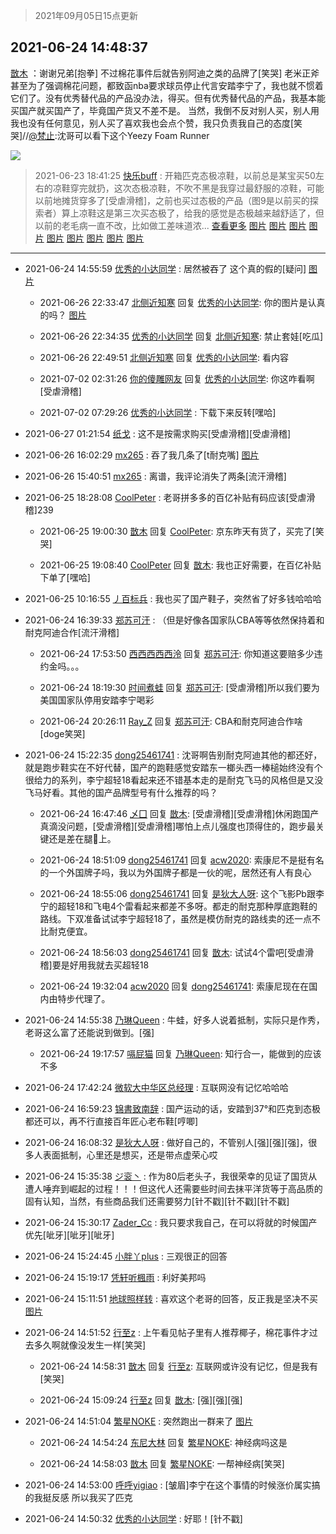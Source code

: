 > 2021年09月05日15点更新
<link rel="stylesheet" href="https://cdn.jsdelivr.net/gh/taotie6/sampleJSON@main/css/photo_show.css">


 ## 2021-06-24 14:48:37 

 [㪚木](https://www.coolapk.com/feed/27977499?shareKey=MzA3MzllYzIwOThhNjEzMTc4MTg~) ：谢谢兄弟[抱拳]
不过棉花事件后就告别阿迪之类的品牌了[笑哭]
老米正斧甚至为了强调棉花问题，都致函nba要求球员停止代言安踏李宁了，我也就不惯着它们了。没有优秀替代品的产品没办法，得买。但有优秀替代品的产品，我基本能买国产就买国产了，毕竟国产货又不差不是。
当然<!--break-->，我倒不反对别人买，别人用我也没有任何意见，别人买了喜欢我也会点个赞，我只负责我自己的态度[笑哭]//<a class="feed-link-uname" href="/u/梵止">@梵止</a>:沈哥可以看下这个Yeezy Foam Runner 

<div class="album">
<img class="img-item" src="http://image.coolapk.com/feed/2019/0708/10/1081091_7714563f_1652_1767@320x240.gif" />
</div>

> 2021-06-23 18:41:25 
> [快乐buff](https://www.coolapk.com/feed/27960903?shareKey=MzUxYTgyYTkzY2UxNjEzMTc4MTg~) : 开箱匹克态极凉鞋，以前总是某宝买50左右的凉鞋穿完就扔，这次态极凉鞋，不吹不黑是我穿过最舒服的凉鞋，可能以前地摊货穿多了[受虐滑稽]，之前也买过态极的产品（图9是以前买的探索者）算上凉鞋这是第三次买态极了，给我的感觉是态极越来越舒适了，但以前的老毛病一直不改，比如做工差味道浓... <a href="">查看更多</a> 
[图片](http://image.coolapk.com/feed/2021/0623/18/2150127_bdd2b02e_4876_1057@2160x3840.jpeg)
[图片](http://image.coolapk.com/feed/2021/0623/18/2150127_aad5018a_4876_1059@2160x3840.jpeg)
[图片](http://image.coolapk.com/feed/2021/0623/18/2150127_e07adbbf_4876_1061@3840x2160.jpeg)
[图片](http://image.coolapk.com/feed/2021/0623/18/2150127_9e09e274_4876_1063@2160x3840.jpeg)
[图片](http://image.coolapk.com/feed/2021/0623/18/2150127_7cc65e0a_4876_1064@2160x3838.jpeg)
[图片](http://image.coolapk.com/feed/2021/0623/18/2150127_1310dde1_4876_1066@3840x2160.jpeg)
[图片](http://image.coolapk.com/feed/2021/0623/18/2150127_bbddc357_4876_1068@2160x3840.jpeg)
[图片](http://image.coolapk.com/feed/2021/0623/18/2150127_2b077964_4876_107@2160x3840.jpeg)
[图片](http://image.coolapk.com/feed/2021/0623/18/2150127_09f502ad_4876_1072@2400x1080.jpeg)

 ------- 

- 2021-06-24 14:55:59 [优秀的小达同学](uid=3114536) : 居然被吞了
这个真的假的[疑问] [图片](http://image.coolapk.com/feed/2021/0624/14/3114536_6fa4758d_7758_9063@1080x2206.jpeg)

    - 2021-06-26 22:33:47 [北侧近知寒](uid=917084) 回复 [优秀的小达同学](uid=3114536): 你的图片是认真的吗？ [图片](http://image.coolapk.com/feed/2021/0626/22/917084_b64a1d66_8025_8399@1440x1207.jpeg)

    - 2021-06-26 22:34:35 [优秀的小达同学](uid=3114536) 回复 [北侧近知寒](uid=917084): 禁止套娃[吃瓜] 

    - 2021-06-26 22:49:51 [北侧近知寒](uid=917084) 回复 [优秀的小达同学](uid=3114536): 看内容 

    - 2021-07-02 02:31:26 [你的傻雕网友](uid=2466585) 回复 [优秀的小达同学](uid=3114536): 你这咋看啊[受虐滑稽] 

    - 2021-07-02 07:29:26 [优秀的小达同学](uid=3114536) : 下载下来反转[嘿哈] 

- 2021-06-27 01:21:54 [纸戈](uid=1849959) : 这不是按需求购买[受虐滑稽][受虐滑稽] 

- 2021-06-26 16:02:29 [mx265](uid=1039105) : 吞了我几条了[t耐克嘴] [图片](http://image.coolapk.com/feed/2021/0626/16/1039105_15a3fe3e_4546_9623@1080x2160.jpeg)

- 2021-06-26 15:40:51 [mx265](uid=1039105) : 离谱，我评论消失了两条[流汗滑稽] 

- 2021-06-25 18:28:08 [CoolPeter](uid=1437066) : 老哥拼多多的百亿补贴有码应该[受虐滑稽]239 

    - 2021-06-25 19:00:30 [㪚木](uid=1081091) 回复 [CoolPeter](uid=1437066): 京东昨天有货了，买完了[笑哭] 

    - 2021-06-25 19:08:40 [CoolPeter](uid=1437066) 回复 [㪚木](uid=1081091): 我也正好需要，在百亿补贴下单了[嘿哈] 

- 2021-06-25 10:16:55 [丿百标兵](uid=751851) : 我也买了国产鞋子，突然省了好多钱哈哈哈 

- 2021-06-24 16:39:33 [郑苏可汗](uid=678781) : （但是好像各国家队CBA等等依然保持着和耐克阿迪合作[流汗滑稽] 

    - 2021-06-24 17:53:50 [西西西西西泠](uid=3009916) 回复 [郑苏可汗](uid=678781): 你知道这要赔多少违约金吗。。。 

    - 2021-06-24 18:19:30 [时间煮蛙](uid=2122518) 回复 [郑苏可汗](uid=678781): [受虐滑稽]所以我们要为美国国家队停用安踏李宁喝彩 

    - 2021-06-24 20:26:11 [Ray_Z](uid=2884202) 回复 [郑苏可汗](uid=678781): CBA和耐克阿迪合作啥[doge笑哭] 

- 2021-06-24 15:22:35 [dong25461741](uid=1268657) : 沈哥啊告别耐克阿迪其他的都还好，就是跑步鞋实在不好代替，国产的跑鞋感觉安踏东一榔头西一棒槌始终没有个很给力的系列，李宁超轻18看起来还不错基本走的是耐克飞马的风格但是又没飞马好看。其他的国产品牌型号有什么推荐的吗？ 

    - 2021-06-24 16:47:46 [乄囗](uid=759206) 回复 [㪚木](uid=1081091): [受虐滑稽][受虐滑稽]休闲跑国产真滴没问题，[受虐滑稽][受虐滑稽]哪怕上点儿强度也顶得住的，跑步最关键还是差在腿🦴上。 

    - 2021-06-24 18:51:09 [dong25461741](uid=1268657) 回复 [acw2020](uid=6251124): 索康尼不是挺有名的一个外国牌子吗，我以为外国牌子都是一伙的呢，居然还有人有良心 

    - 2021-06-24 18:55:06 [dong25461741](uid=1268657) 回复 [是狄大人呀](uid=941046): 这个飞影Pb跟李宁的超轻18和飞电4个雷看起来都差不多呀。都走的耐克那种厚底跑鞋的路线。下双准备试试李宁超轻18了，虽然是模仿耐克的路线卖的还一点不比耐克便宜。 

    - 2021-06-24 18:56:03 [dong25461741](uid=1268657) 回复 [㪚木](uid=1081091): 试试4个雷吧[受虐滑稽]要是好用我就去买超轻18 

    - 2021-06-24 19:32:04 [acw2020](uid=6251124) 回复 [dong25461741](uid=1268657): 索康尼现在在国内由特步代理了。 

- 2021-06-24 14:55:38 [乃琳Queen](uid=2370903) : 牛蛙，好多人说着抵制，实际只是作秀，老哥这么富了还能说到做到。[强] 

    - 2021-06-24 19:17:57 [嗝屁猫](uid=1169961) 回复 [乃琳Queen](uid=2370903): 知行合一，能做到的应该不多 

- 2021-06-24 17:42:24 [微软大中华区总经理](uid=928491) : 互联网没有记忆哈哈哈 

- 2021-06-24 16:59:23 [锦書致南辞](uid=2423380) : 国产运动的话，安踏到37°和匹克到态极都还可以，再不行直接百年匠心老布鞋[哼唧] 

- 2021-06-24 16:08:32 [是狄大人呀](uid=941046) : 做好自己的，不管别人[强][强][强]，很多人表面抵制，心里还是想买，还是带点虚荣心哎 

- 2021-06-24 15:35:38 [ジ衮丶](uid=494451) : 作为80后老头子，我很荣幸的见证了国货从遭人唾弃到崛起的过程！！！但这代人还需要些时间去抹平洋货等于高品质的固有认知，当然，有些商品我们还需要努力[针不戳][针不戳][针不戳] 

- 2021-06-24 15:30:17 [Zader_Cc](uid=1453125) : 我只要求我自己，在可以将就的时候国产优先[呲牙][呲牙][呲牙] 

- 2021-06-24 15:24:45 [小胖丫plus](uid=1222752) : 三观很正的回答 

- 2021-06-24 15:19:17 [凭轩听楓雨](uid=2549443) : 利好美邦吗 

- 2021-06-24 15:11:51 [地球照样转](uid=1078484) : 喜欢这个老哥的回答，反正我是坚决不买 [图片](http://image.coolapk.com/feed/2021/0624/15/1078484_4ecc73e4_8710_6167@1440x3120.jpeg)

- 2021-06-24 14:51:52 [行至z](uid=582810) : 上午看见帖子里有人推荐椰子，棉花事件才过去多久啊就像没发生一样[笑哭] 

    - 2021-06-24 14:58:31 [㪚木](uid=1081091) 回复 [行至z](uid=582810): 互联网或许没有记忆，但是我有[笑哭] 

    - 2021-06-24 15:09:24 [行至z](uid=582810) 回复 [㪚木](uid=1081091): [强][强][强] 

- 2021-06-24 14:51:04 [繁星NOKE](uid=770527) : 突然跑出一群来了 [图片](http://image.coolapk.com/feed/2021/0624/14/770527_7ff94450_7462_7776@1080x2400.jpeg)

    - 2021-06-24 14:54:24 [东尼大林](uid=1612569) 回复 [繁星NOKE](uid=770527): 神经病吗这是 

    - 2021-06-24 14:58:03 [㪚木](uid=1081091) 回复 [繁星NOKE](uid=770527): 一帮神经病[笑哭] 

- 2021-06-24 14:53:00 [呼呼yigiao](uid=3884903) : [皱眉]李宁在这个事情的时候涨价属实搞的我挺反感 所以我买了匹克 

- 2021-06-24 14:50:32 [优秀的小达同学](uid=3114536) : 好耶！[针不戳] 

